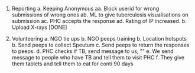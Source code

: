 1. Reporting
	a. Keeping Anonymous
		aa. Block userid for wrong submissions of wrong ones
		ab. ML to give tuberculosis visualisations on submission
		ac. PHC accepts the response
		ad. Rating of IP increased. 
	b. Upload X-rays [DONE]

2. Volunteering
	a. NGO tie ups
	b. NGO peeps training
	b. Location hotspots
	b. Send peeps to collect Speutum
	c. Send peeps to return the responses to peeps.
	d. PHC checks if TB, send message to us, ""
	e. We send message to people who have TB and tell them to visit PHC
	f. They give them tablets and tell them to eat for conti 90 days